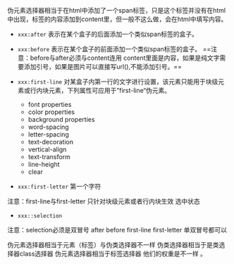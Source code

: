 伪元素选择器相当于在html中添加了一个span标签，只是这个标签并没有在html中出现，标签的内容添加到content里，但一般不这么做，会在html中填写内容。

- `xxx:after` 表示在某个盒子的后面添加一个类似span标签的盒子。
 
- `xxx:before` 表示在某个盒子的前面添加一个类似span标签的盒子。
==注意：before与after必须与content连用  content里面是内容，如果是纯文字需要添加引号，如果是图片可以直接写url(),不能添加引号。==

- `xxx:first-line`  对某盒子内第一行的文字进行设置，该元素只能用于块级元素或行内块元素，下列属性可应用于”first-line“伪元素。
	- font properties
	- color properties
	- background properties
	- word-spacing
	- letter-spacing
	- text-decoration
	- vertical-align
	- text-transform
	- line-height
	- clear


- `xxx:first-letter`  第一个字符

注意：first-line与first-letter 只针对块级元素或者行内块生效
        选中状态
- `xxx::selection`

注意：selection必须是双冒号 after before first-line first-letter 单双冒号都可以
            
伪元素选择器相当于元素（标签）与伪类选择器不一样
伪类选择器相当于是类选择器class选择器 伪元素选择器相当于标签选择器 他们的权重是不一样 。
